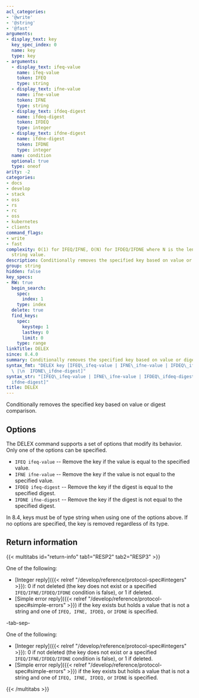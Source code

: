 ```yaml
---
acl_categories:
- '@write'
- '@string'
- '@fast'
arguments:
- display_text: key
  key_spec_index: 0
  name: key
  type: key
- arguments:
  - display_text: ifeq-value
    name: ifeq-value
    token: IFEQ
    type: string
  - display_text: ifne-value
    name: ifne-value
    token: IFNE
    type: string
  - display_text: ifdeq-digest
    name: ifdeq-digest
    token: IFDEQ
    type: integer
  - display_text: ifdne-digest
    name: ifdne-digest
    token: IFDNE
    type: integer
  name: condition
  optional: true
  type: oneof
arity: -2
categories:
- docs
- develop
- stack
- oss
- rs
- rc
- oss
- kubernetes
- clients
command_flags:
- write
- fast
complexity: O(1) for IFEQ/IFNE, O(N) for IFDEQ/IFDNE where N is the length of the
  string value.
description: Conditionally removes the specified key based on value or digest comparison.
group: string
hidden: false
key_specs:
- RW: true
  begin_search:
    spec:
      index: 1
    type: index
  delete: true
  find_keys:
    spec:
      keystep: 1
      lastkey: 0
      limit: 0
    type: range
linkTitle: DELEX
since: 8.4.0
summary: Conditionally removes the specified key based on value or digest comparison.
syntax_fmt: "DELEX key [IFEQ\_ifeq-value | IFNE\_ifne-value | IFDEQ\_ifdeq-digest\
  \ |\n  IFDNE\_ifdne-digest]"
syntax_str: "[IFEQ\_ifeq-value | IFNE\_ifne-value | IFDEQ\_ifdeq-digest | IFDNE\_\
  ifdne-digest]"
title: DELEX
---
```


Conditionally removes the specified key based on value or digest comparison.

## Options

The DELEX command supports a set of options that modify its behavior.
Only one of the options can be specified.

* `IFEQ ifeq-value` -- Remove the key if the value is equal to the specified value.
* `IFNE ifne-value` -- Remove the key if the value is not equal to the specified value.
* `IFDEQ ifeq-digest` -- Remove the key if the digest is equal to the specified digest.
* `IFDNE ifne-digest` -- Remove the key if the digest is not equal to the specified digest.

In 8.4, keys must be of type string when using one of the options above. If no options are specified, the key is removed regardless of its type.

## Return information

{{< multitabs id="return-info"
    tab1="RESP2"
    tab2="RESP3" >}}

One of the following:
- [Integer reply]({{< relref "/develop/reference/protocol-spec#integers" >}}): 0 if not deleted (the key does not exist or a specified `IFEQ/IFNE/IFDEQ/IFDNE` condition is false), or 1 if deleted.
- [Simple error reply]({{< relref "/develop/reference/protocol-spec#simple-errors" >}}) if the key exists but holds a value that is not a string and one of `IFEQ, IFNE, IFDEQ,` or `IFDNE` is specified.

-tab-sep-

One of the following:
- [Integer reply]({{< relref "/develop/reference/protocol-spec#integers" >}}): 0 if not deleted (the key does not exist or a specified `IFEQ/IFNE/IFDEQ/IFDNE` condition is false), or 1 if deleted.
- [Simple error reply]({{< relref "/develop/reference/protocol-spec#simple-errors" >}}) if the key exists but holds a value that is not a string and one of `IFEQ, IFNE, IFDEQ,` or `IFDNE` is specified.

{{< /multitabs >}}
